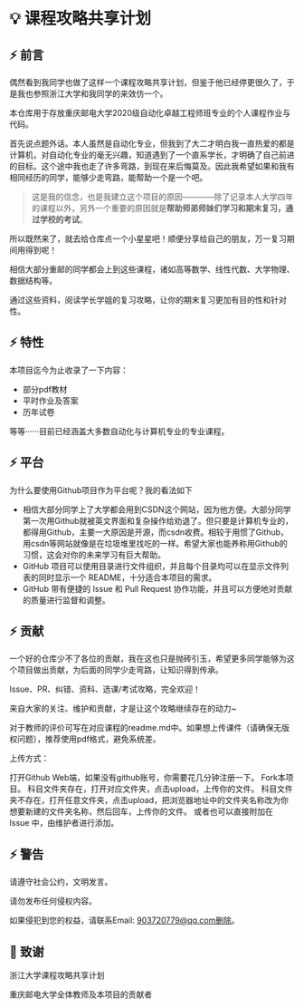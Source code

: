 # 💡 课程攻略共享计划

## ⚡ 前言
偶然看到我同学也做了这样一个课程攻略共享计划，但鉴于他已经停更很久了，于是我也参照浙江大学和我同学的来效仿一个。

本仓库用于存放重庆邮电大学2020级自动化卓越工程师班专业的个人课程作业与代码。

首先说点题外话。本人虽然是自动化专业，但我到了大二才明白我一直热爱的都是计算机，对自动化专业的毫无兴趣，知道遇到了一个直系学长，才明确了自己前进的目标。这个途中我也走了许多弯路，到现在来后悔莫及。因此我希望如果和我有相同经历的同学，能够少走弯路，能帮助一个是一个吧。
> 这是我的信念，也是我建立这个项目的原因————除了记录本人大学四年的课程以外，另外一个重要的原因就是**帮助师弟师妹们学习和期末复习，通过学校的考试**。

所以既然来了，就去给仓库点一个小星星吧！顺便分享给自己的朋友，万一复习期间用得到呢！

相信大部分重邮的同学都会上到这些课程，诸如高等数学、线性代数、大学物理、数据结构等。

通过这些资料，阅读学长学姐的复习攻略，让你的期末复习更加有目的性和针对性。

## ⚡ 特性
本项目迄今为止收录了一下内容：
+ 部分pdf教材
+ 平时作业及答案
+ 历年试卷

等等······目前已经涵盖大多数自动化与计算机专业的专业课程。

## ⚡ 平台
为什么要使用Github项目作为平台呢？我的看法如下
+ 相信大部分同学上了大学都会用到CSDN这个网站，因为他方便。大部分同学第一次用Github就被英文界面和复杂操作给劝退了。但只要是计算机专业的，都得用Github，主要一大原因是开源，而csdn收费。相较于用惯了Github，用csdn等网站就像是在垃圾堆里找吃的一样。希望大家也能养称用Github的习惯，这会对你的未来学习有巨大帮助。
+ GitHub 项目可以使用目录进行文件组织，并且每个目录均可以在显示文件列表的同时显示一个 README，十分适合本项目的需求。
+ GitHub 带有便捷的 Issue 和 Pull Request 协作功能，并且可以方便地对贡献的质量进行监督和调整。

## ⚡ 贡献
一个好的仓库少不了各位的贡献，我在这也只是抛砖引玉，希望更多同学能够为这个项目做出贡献，为后面的同学少走弯路，让知识得到传承。

Issue、PR、纠错、资料、选课/考试攻略，完全欢迎！

来自大家的关注、维护和贡献，才是让这个攻略继续存在的动力~

对于教师的评价可写在对应课程的readme.md中。如果想上传课件（请确保无版权问题），推荐使用pdf格式，避免系统差。

上传方式：

打开Github Web端，如果没有github账号，你需要花几分钟注册一下。
Fork本项目。
科目文件夹存在，打开对应文件夹，点击upload，上传你的文件。
科目文件夹不存在，打开任意文件夹，点击upload，把浏览器地址中的文件夹名称改为你想要新建的文件夹名称，然后回车，上传你的文件。
或者也可以直接附加在 Issue 中，由维护者进行添加。

## ⚡ 警告
请遵守社会公约，文明发言。

请勿发布任何侵权内容。

如果侵犯到您的权益，请联系Email: 903720779@qq.com删除。

## 🙏 致谢
浙江大学课程攻略共享计划

重庆邮电大学全体教师及本项目的贡献者

